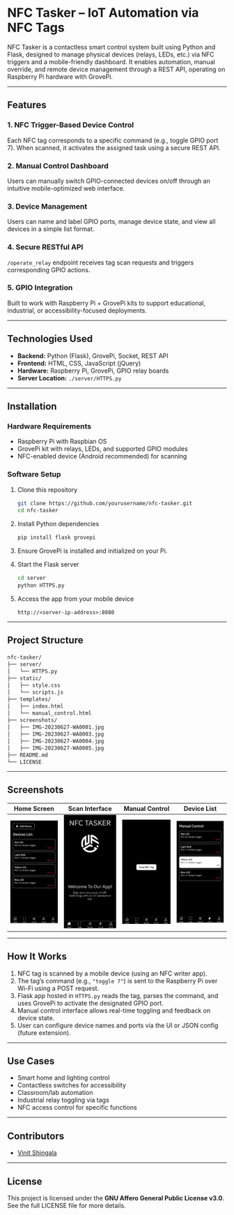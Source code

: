 # NFC Tasker – IoT Automation via NFC Tags

NFC Tasker is a contactless smart control system built using Python and Flask, designed to manage physical devices (relays, LEDs, etc.) via NFC triggers and a mobile-friendly dashboard. It enables automation, manual override, and remote device management through a REST API, operating on Raspberry Pi hardware with GrovePi.

---

## Features

### 1. NFC Trigger-Based Device Control
Each NFC tag corresponds to a specific command (e.g., toggle GPIO port 7). When scanned, it activates the assigned task using a secure REST API.

### 2. Manual Control Dashboard
Users can manually switch GPIO-connected devices on/off through an intuitive mobile-optimized web interface.

### 3. Device Management
Users can name and label GPIO ports, manage device state, and view all devices in a simple list format.

### 4. Secure RESTful API
`/operate_relay` endpoint receives tag scan requests and triggers corresponding GPIO actions.

### 5. GPIO Integration
Built to work with Raspberry Pi + GrovePi kits to support educational, industrial, or accessibility-focused deployments.

---

## Technologies Used

- **Backend:** Python (Flask), GrovePi, Socket, REST API
- **Frontend:** HTML, CSS, JavaScript (jQuery)
- **Hardware:** Raspberry Pi, GrovePi, GPIO relay boards
- **Server Location:** `./server/HTTPS.py`

---

## Installation

### Hardware Requirements
- Raspberry Pi with Raspbian OS
- GrovePi kit with relays, LEDs, and supported GPIO modules
- NFC-enabled device (Android recommended) for scanning

### Software Setup

1. Clone this repository
   ```bash
   git clone https://github.com/yourusername/nfc-tasker.git
   cd nfc-tasker
   ```

2. Install Python dependencies
   ```bash
   pip install flask grovepi
   ```

3. Ensure GrovePi is installed and initialized on your Pi.

4. Start the Flask server
   ```bash
   cd server
   python HTTPS.py
   ```

5. Access the app from your mobile device
   ```
   http://<server-ip-address>:8080
   ```

---

## Project Structure

```
nfc-tasker/
├── server/
│   └── HTTPS.py
├── static/
│   ├── style.css
│   └── scripts.js
├── templates/
│   ├── index.html
│   └── manual_control.html
├── screenshots/
│   ├── IMG-20230627-WA0001.jpg
│   ├── IMG-20230627-WA0003.jpg
│   ├── IMG-20230627-WA0004.jpg
│   ├── IMG-20230627-WA0005.jpg
├── README.md
└── LICENSE
```

---

## Screenshots

| Home Screen | Scan Interface | Manual Control | Device List |
|-------------|----------------|----------------|-------------|
| ![Home](./screenshots/IMG-20230627-WA0001.jpg) | ![Scan](./screenshots/IMG-20230627-WA0003.jpg) | ![Manual](./screenshots/IMG-20230627-WA0004.jpg) | ![Devices](./screenshots/IMG-20230627-WA0005.jpg) |

---

## How It Works

1. NFC tag is scanned by a mobile device (using an NFC writer app).
2. The tag’s command (e.g., `"toggle 7"`) is sent to the Raspberry Pi over Wi-Fi using a POST request.
3. Flask app hosted in `HTTPS.py` reads the tag, parses the command, and uses GrovePi to activate the designated GPIO port.
4. Manual control interface allows real-time toggling and feedback on device state.
5. User can configure device names and ports via the UI or JSON config (future extension).

---

## Use Cases

- Smart home and lighting control
- Contactless switches for accessibility
- Classroom/lab automation
- Industrial relay toggling via tags
- NFC access control for specific functions

---

## Contributors

- [Vinit Shingala](https://github.com/vinitshingala31)

---

## License

This project is licensed under the **GNU Affero General Public License v3.0**.  
See the full LICENSE file for more details.

